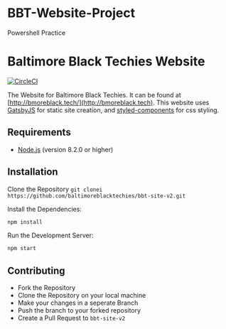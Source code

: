 # BBT-Website-Project
Powershell Practice

# Baltimore Black Techies Website

[![CircleCI](https://circleci.com/gh/baltimoreblacktechies/bbt-site-v2/tree/master.svg?style=svg)](https://circleci.com/gh/baltimoreblacktechies/bbt-site-v2/tree/master)

The Website for Baltimore Black Techies. It can be found at [http://bmoreblack.tech/](http://bmoreblack.tech).
This website uses [GatsbyJS](https://www.gatsbyjs.org/) for static site creation, and [styled-components](https://www.styled-components.com/) for css styling.

## Requirements
* [Node.js](https://nodejs.org) (version 8.2.0 or higher) 

## Installation
Clone the Repository
`git clonei https://github.com/baltimoreblacktechies/bbt-site-v2.git`

Install the Dependencies:
``` sh
npm install
```

Run the Development Server:
``` sh
npm start
```

## Contributing
* Fork the Repository
* Clone the Repository on your local machine
* Make your changes in a seperate Branch
* Push the branch to your forked repository
* Create a Pull Request to `bbt-site-v2` 

